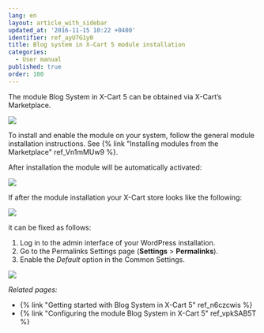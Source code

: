 ```yaml
---
lang: en
layout: article_with_sidebar
updated_at: '2016-11-15 10:22 +0400'
identifier: ref_ayU7G1y0
title: Blog system in X-Cart 5 module installation
categories:
  - User manual
published: true
order: 100
---
```



The module Blog System in X-Cart 5 can be obtained via X-Cart’s Marketplace. 

![]({{site.baseurl}}/attachments/7505491/8719386.png)

To install and enable the module on your system, follow the general module installation instructions. See {% link "Installing modules from the Marketplace" ref_Vn1mMUw9 %}. 

After installation the module will be automatically activated:

![]({{site.baseurl}}/attachments/7505491/8719387.png)

If after the module installation your X-Cart store looks like the following: 

![]({{site.baseurl}}/attachments/7505491/8719459.png)

it can be fixed as follows:

1.  Log in to the admin interface of your WordPress installation.
2.  Go to the Permalinks Settings page (**Settings** > **Permalinks**).
3.  Enable the _Default_ option in the Common Settings.

![]({{site.baseurl}}/attachments/7505491/8719461.png)

_Related pages:_

*   {% link "Getting started with Blog System in X-Cart 5" ref_n6czcwis %}
*   {% link "Configuring the module Blog System in X-Cart 5" ref_vpkSAB5T %}

